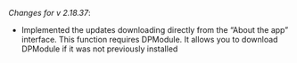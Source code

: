 _Changes for v 2.18.37_:
- Implemented the updates downloading directly from the “About the app” interface. This function requires DPModule. It allows you to download DPModule if it was not previously installed

